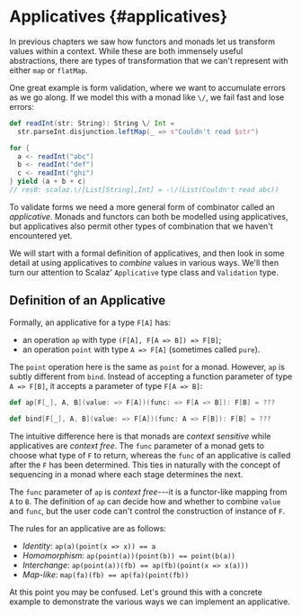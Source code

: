 # Applicatives {#applicatives}

In previous chapters we saw how functors and monads let us transform values within a context. While these are both immensely useful abstractions, there are types of transformation that we can't represent with either `map` or `flatMap`.

One great example is form validation, where we want to accumulate errors as we go along. If we model this with a monad like `\/`, we fail fast and lose errors:

~~~ scala
def readInt(str: String): String \/ Int =
  str.parseInt.disjunction.leftMap(_ => s"Couldn't read $str")

for {
  a <- readInt("abc")
  b <- readInt("def")
  c <- readInt("ghi")
} yield (a + b + c)
// res0: scalaz.\/[List[String],Int] = -\/(List(Couldn't read abc))
~~~

To validate forms we need a more general form of combinator called an *applicative*. Monads and functors can both be modelled using applicatives, but applicatives also permit other types of combination that we haven't encountered yet.

We will start with a formal definition of applicatives, and then look in some detail at using applicatives to *combine* values in various ways. We'll then turn our attention to Scalaz' `Applicative` type class and `Validation` type.

## Definition of an Applicative

Formally, an applicative for a type `F[A]` has:

 - an operation `ap` with type `(F[A], F[A => B]) => F[B]`;
 - an operation `point` with type `A => F[A]` (sometimes called `pure`).

The `point` operation here is the same as `point` for a monad. However, `ap` is subtly different from `bind`. Instead of accepting a function parameter of type `A => F[B]`, it accepts a parameter of type `F[A => B]`:

~~~ scala
def ap[F[_], A, B](value: => F[A])(func: => F[A => B]): F[B] = ???

def bind[F[_], A, B](value: => F[A])(func: A => F[B]): F[B] = ???
~~~

The intuitive difference here is that monads are *context sensitive* while applicatives are *context free*. The `func` parameter of a monad gets to choose what type of `F` to return, whereas the `func` of an applicative is called after the `F` has been determined. This ties in naturally with the concept of sequencing in a monad where each stage determines the next.

The `func` parameter of `ap` is *context free*---it is a functor-like mapping from `A` to `B`. The definition of `ap` can decide how and whether to combine `value` and `func`, but the user code can't control the construction of instance of `F`.

The rules for an applicative are as follows:

 - *Identity*: `ap(a)(point(x => x)) == a`
 - *Homomorphism*: `ap(point(a))(point(b)) == point(b(a))`
 - *Interchange*: `ap(point(a))(fb) == ap(fb)(point(x => x(a)))`
 - *Map-like*: `map(fa)(fb) == ap(fa)(point(fb))`

At this point you may be confused. Let's ground this with a concrete example to demonstrate the various ways we can implement an applicative.
